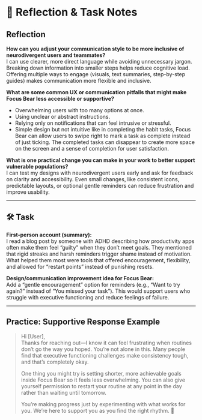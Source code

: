 # 📝 Reflection & Task Notes

## Reflection

**How can you adjust your communication style to be more inclusive of neurodivergent users and teammates?**  
I can use clearer, more direct language while avoiding unnecessary jargon. Breaking down information into smaller steps helps reduce cognitive load. Offering multiple ways to engage (visuals, text summaries, step-by-step guides) makes communication more flexible and inclusive.

**What are some common UX or communication pitfalls that might make Focus Bear less accessible or supportive?**  
- Overwhelming users with too many options at once.  
- Using unclear or abstract instructions.  
- Relying only on notifications that can feel intrusive or stressful.  
- Simple design but not intuitive like in completing the habit tasks, Focus Bear can allow users to swipe right to mark a task as complete instead of just ticking. The completed tasks can disappear to create more space on the screen and a sense of completion for user satisfaction.

**What is one practical change you can make in your work to better support vulnerable populations?**  
I can test my designs with neurodivergent users early and ask for feedback on clarity and accessibility. Even small changes, like consistent icons, predictable layouts, or optional gentle reminders can reduce frustration and improve usability.

---

## 🛠️ Task

**First-person account (summary):**  
I read a blog post by someone with ADHD describing how productivity apps often make them feel “guilty” when they don’t meet goals. They mentioned that rigid streaks and harsh reminders trigger shame instead of motivation. What helped them most were tools that offered encouragement, flexibility, and allowed for “restart points” instead of punishing resets.

**Design/communication improvement idea for Focus Bear:**  
Add a “gentle encouragement” option for reminders (e.g., “Want to try again?” instead of “You missed your task”). This would support users who struggle with executive functioning and reduce feelings of failure.

---

## Practice: Supportive Response Example

> Hi [User],  
> Thanks for reaching out—I know it can feel frustrating when routines don’t go the way you hoped. You’re not alone in this. Many people find that executive functioning challenges make consistency tough, and that’s completely okay.  
>   
> One thing you might try is setting shorter, more achievable goals inside Focus Bear so it feels less overwhelming. You can also give yourself permission to restart your routine at any point in the day rather than waiting until tomorrow.  
>   
> You’re making progress just by experimenting with what works for you. We’re here to support you as you find the right rhythm. 💙
